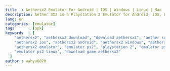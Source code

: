 ```yaml
---
title  : Aethersx2 Emulator For Android | IOS | Windows | Linux | Mac
description: Aether SX2 is a Playstation 2 Emulator for Android, iOS, Linux, Mac and Windows based Arhitecture ARM which means it can run PS2 games on Mobile and Desktop with Architecture Arm64.
lang: en
categories: [emulator]
tags      : [apk]
keywords  : [
    "aethersx2", "aethersx2 download", "download aethersx2", "aether sx2", "emulator playstation 2",
    "aethersx2 ios", "aethersx2 android", "aethersx2 windows", "aethersx2 linux", "aethersx2 mac", "aethersx2 iphone", 
    "aethersx2 emulator", "emulator ps2", "playstation 2", "emulator ps2 android",
    "emulator ps2 linux", "download game aethersx2"
  ]
author : wahyu6070
---
```



